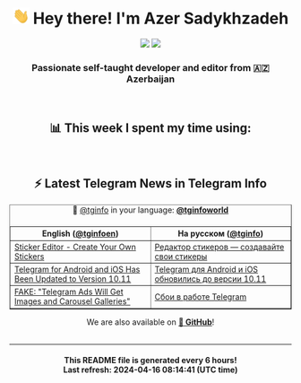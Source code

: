 <div align="center">
	<div>
		<h1>
      <img src="./assets/hi.gif" width="30px"> Hey there! I'm Azer Sadykhzadeh
    </h1>
    <img height="18" src="https://komarev.com/ghpvc/?username=sadykhzadeh&label=Views&color=2081c1&style=flat-square" />
		<a href="https://wakatime.com/Azer"> <img height="18" src="https://wakatime.com/badge/user/f80ae27a-c328-426f-a381-bc84136e2dd6.svg" /> </a>
    <h3>
      Passionate self-taught developer and editor from 🇦🇿 Azerbaijan
    </h3>
  </div>
  <br>

<h2>📊 This week I spent my time using:</h2>

<!--START_SECTION:waka-->
<!--END_SECTION:waka-->

<br>

<h2>⚡️ Latest Telegram News in Telegram Info</h2>
  <table border>
		<tr>
			<th width="50%">English (<a href="https://t.me/tginfoen">@tginfoen</a>)</th>
			<th>На русском (<a href="https://t.me/tginfo">@tginfo</a>)</th>
		</tr>
		<caption>🚩 <a href="https://t.me/tginfo">@tginfo</a> in your language: <a href="https://t.me/tginfoworld"><b>@tginfoworld</b></a><caption/>
  <tr><td><a href="https://t.me/tginfoen/1895">Sticker Editor - Create Your Own Stickers</a></td>
    <td><a href="https://t.me/tginfo/3992">Редактор стикеров — создавайте свои стикеры</a></td></tr><tr><td><a href="https://t.me/tginfoen/1894">Telegram for Android and iOS Has Been Updated to Version 10.11</a></td>
    <td><a href="https://t.me/tginfo/3991">Telegram для Android и iOS обновились до версии 10.11</a></td></tr><tr><td><a href="https://t.me/tginfoen/1893">FAKE: "Telegram Ads Will Get Images and Carousel Galleries"</a></td>
    <td><a href="https://t.me/tginfo/3990">Сбои в работе Telegram</a></td></tr>
</table>
We are also available on <a href="https://github.com/tginfo"><b>🐙 GitHub</b></a>!
</div>

<br>
<hr>
<h4 align="center">This README file is generated <b>every 6 hours</b>!</br>Last refresh: <b>2024-04-16 08:14:41 (UTC time)</b></h4>
